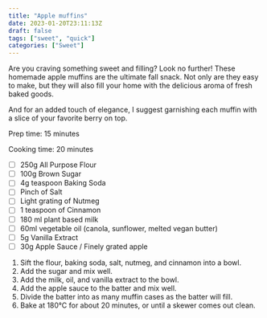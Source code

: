 ```yaml
---
title: "Apple muffins"
date: 2023-01-20T23:11:13Z
draft: false
tags: ["sweet", "quick"]
categories: ["Sweet"]
---
```


Are you craving something sweet and filling? Look no further! 
These homemade apple muffins are the ultimate fall snack. 
Not only are they easy to make, but they will also fill your home with the delicious 
aroma of fresh baked goods. 

And for an added touch of elegance, I suggest garnishing each muffin with a slice of your favorite berry on top.

<div class="recipe">
Prep time: 15 minutes

Cooking time: 20 minutes

- [ ] 250g All Purpose Flour
- [ ] 100g Brown Sugar
- [ ] 4g teaspoon Baking Soda
- [ ] Pinch of Salt
- [ ] Light grating of Nutmeg
- [ ] 1 teaspoon of Cinnamon
- [ ] 180 ml plant based milk
- [ ] 60ml vegetable oil (canola, sunflower, melted vegan butter)
- [ ] 5g Vanilla Extract
- [ ] 30g Apple Sauce / Finely grated apple

1. Sift the flour, baking soda, salt, nutmeg, and cinnamon into a bowl.
2. Add the sugar and mix well.
3. Add the milk, oil, and vanilla extract to the bowl.
4. Add the apple sauce to the batter and mix well.
5. Divide the batter into as many muffin cases as the batter will fill.
6. Bake at 180°C for about 20 minutes, or until a skewer comes out clean.

</div>
